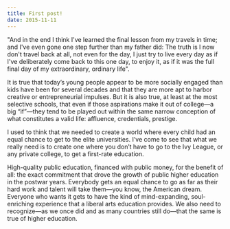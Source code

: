 ```yaml
---
title: First post!
date: 2015-11-11
---
```


"And in the end I think I've learned the final lesson from my travels in time; and I've even gone one step further than my father did: The truth is I now don't travel back at all, not even for the day, I just try to live every day as if I've deliberately come back to this one day, to enjoy it, as if it was the full final day of my extraordinary, ordinary life".  

It is true that today’s young people appear to be more socially engaged than kids have been for several decades and that they are more apt to harbor creative or entrepreneurial impulses. But it is also true, at least at the most selective schools, that even if those aspirations make it out of college—a big “if”—they tend to be played out within the same narrow conception of what constitutes a valid life: affluence, credentials, prestige. 

I used to think that we needed to create a world where every child had an equal chance to get to the elite universities. I’ve come to see that what we really need is to create one where you don’t have to go to the Ivy League, or any private college, to get a first-rate education.  

High-quality public education, financed with public money, for the benefit of all: the exact commitment that drove the growth of public higher education in the postwar years. Everybody gets an equal chance to go as far as their hard work and talent will take them—you know, the American dream. Everyone who wants it gets to have the kind of mind-expanding, soul-enriching experience that a liberal arts education provides. We also need to recognize—as we once did and as many countries still do—that the same is true of higher education.  
